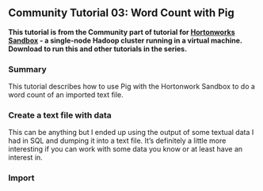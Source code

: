 ## Community Tutorial 03: Word Count with Pig

**This tutorial is from the Community part of tutorial for [Hortonworks Sandbox](http://hortonworks.com/products/sandbox) - a single-node Hadoop cluster running in a virtual machine. Download to run this and other tutorials in the series.** 

### Summary

This tutorial describes how to use Pig with the Hortonwork Sandbox to do a word count of an imported text file.

### Create a text file with data

This can be anything but I ended up using the output of some textual data I had in SQL and dumping it into a text file. It’s definitely a little more interesting if you can work with some data you know or at least have an interest in.

### Import

